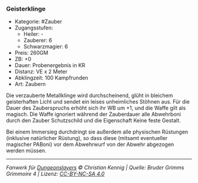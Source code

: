 ### Geisterklinge

- Kategorie: #Zauber
- Zugangsstufen:
  - Heiler: -
  - Zauberer: 6
  - Schwarzmagier: 6
- Preis: 260GM
- ZB: +0
- Dauer: Probenergebnis in KR
- Distanz: VE x 2 Meter
- Abklingzeit: 100 Kampfrunden
- Art: Zaubern



Die verzauberte Metallklinge wird durchscheinend, glüht in bleichem geisterhaften Licht und sendet ein leises unheimliches Stöhnen aus. Für die Dauer des Zauberspruchs erhöht sich ihr WB um +1, und die Waffe gilt als magisch. Die Waffe ignoriert während der Zauberdauer alle Abwehrboni durch den Zauber Schutzschild und die Eigenschaft Keine feste Gestalt.

Bei einem Immersieg durchdringt sie außerdem alle physischen Rüstungen (inklusive natürlicher Rüstung), so dass diese (mitsamt eventueller magischer PABoni) vor dem Abwehrwurf von der Abwehr abgezogen werden müssen.

---

_Fanwerk für [Dungeonslayers](https://www.dungeonslayers.net/) © Christian Kennig | Quelle: Bruder Grimms Grimmoire 4 | Lizenz: [CC-BY-NC-SA 4.0](https://creativecommons.org/licenses/by-nc-sa/4.0/deed.de)_
